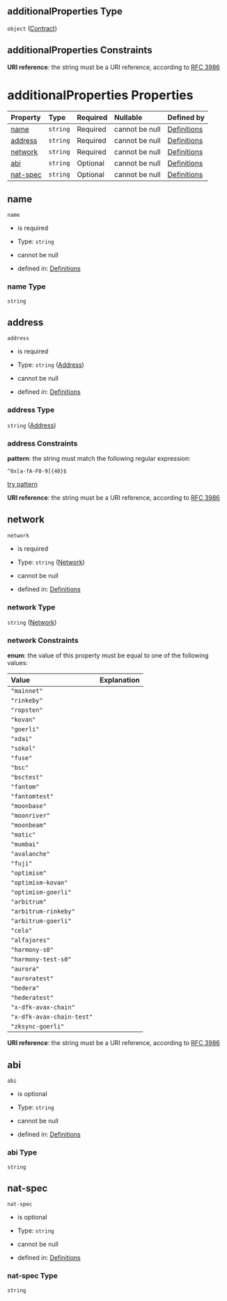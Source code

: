 ## additionalProperties Type

`object` ([Contract](definitions-definitions-contract.md))

## additionalProperties Constraints

**URI reference**: the string must be a URI reference, according to [RFC 3986](https://tools.ietf.org/html/rfc3986 "check the specification")

# additionalProperties Properties

| Property              | Type     | Required | Nullable       | Defined by                                                                                                                   |
| :-------------------- | :------- | :------- | :------------- | :--------------------------------------------------------------------------------------------------------------------------- |
| [name](#name)         | `string` | Required | cannot be null | [Definitions](definitions-definitions-contract-properties-name.md "#/definitions/contract/properties/name")         |
| [address](#address)   | `string` | Required | cannot be null | [Definitions](definitions-definitions-address.md "#/definitions/contract/properties/address")                       |
| [network](#network)   | `string` | Required | cannot be null | [Definitions](definitions-definitions-network.md "#/definitions/contract/properties/network")                       |
| [abi](#abi)           | `string` | Optional | cannot be null | [Definitions](definitions-definitions-contract-properties-abi.md "#/definitions/contract/properties/abi")           |
| [nat-spec](#nat-spec) | `string` | Optional | cannot be null | [Definitions](definitions-definitions-contract-properties-nat-spec.md "#/definitions/contract/properties/nat-spec") |

## name



`name`

*   is required

*   Type: `string`

*   cannot be null

*   defined in: [Definitions](definitions-definitions-contract-properties-name.md "#/definitions/contract/properties/name")

### name Type

`string`

## address



`address`

*   is required

*   Type: `string` ([Address](definitions-definitions-address.md))

*   cannot be null

*   defined in: [Definitions](definitions-definitions-address.md "#/definitions/contract/properties/address")

### address Type

`string` ([Address](definitions-definitions-address.md))

### address Constraints

**pattern**: the string must match the following regular expression:&#x20;

```regexp
^0x[a-fA-F0-9]{40}$
```

[try pattern](https://regexr.com/?expression=%5E0x%5Ba-fA-F0-9%5D%7B40%7D%24 "try regular expression with regexr.com")

**URI reference**: the string must be a URI reference, according to [RFC 3986](https://tools.ietf.org/html/rfc3986 "check the specification")

## network



`network`

*   is required

*   Type: `string` ([Network](definitions-definitions-network.md))

*   cannot be null

*   defined in: [Definitions](definitions-definitions-network.md "#/definitions/contract/properties/network")

### network Type

`string` ([Network](definitions-definitions-network.md))

### network Constraints

**enum**: the value of this property must be equal to one of the following values:

| Value                     | Explanation |
| :------------------------ | :---------- |
| `"mainnet"`               |             |
| `"rinkeby"`               |             |
| `"ropsten"`               |             |
| `"kovan"`                 |             |
| `"goerli"`                |             |
| `"xdai"`                  |             |
| `"sokol"`                 |             |
| `"fuse"`                  |             |
| `"bsc"`                   |             |
| `"bsctest"`               |             |
| `"fantom"`                |             |
| `"fantomtest"`            |             |
| `"moonbase"`              |             |
| `"moonriver"`             |             |
| `"moonbeam"`              |             |
| `"matic"`                 |             |
| `"mumbai"`                |             |
| `"avalanche"`             |             |
| `"fuji"`                  |             |
| `"optimism"`              |             |
| `"optimism-kovan"`        |             |
| `"optimism-goerli"`       |             |
| `"arbitrum"`              |             |
| `"arbitrum-rinkeby"`      |             |
| `"arbitrum-goerli"`       |             |
| `"celo"`                  |             |
| `"alfajores"`             |             |
| `"harmony-s0"`            |             |
| `"harmony-test-s0"`       |             |
| `"aurora"`                |             |
| `"auroratest"`            |             |
| `"hedera"`                |             |
| `"hederatest"`            |             |
| `"x-dfk-avax-chain"`      |             |
| `"x-dfk-avax-chain-test"` |             |
| `"zksync-goerli"`         |             |

**URI reference**: the string must be a URI reference, according to [RFC 3986](https://tools.ietf.org/html/rfc3986 "check the specification")

## abi



`abi`

*   is optional

*   Type: `string`

*   cannot be null

*   defined in: [Definitions](definitions-definitions-contract-properties-abi.md "#/definitions/contract/properties/abi")

### abi Type

`string`

## nat-spec



`nat-spec`

*   is optional

*   Type: `string`

*   cannot be null

*   defined in: [Definitions](definitions-definitions-contract-properties-nat-spec.md "#/definitions/contract/properties/nat-spec")

### nat-spec Type

`string`
